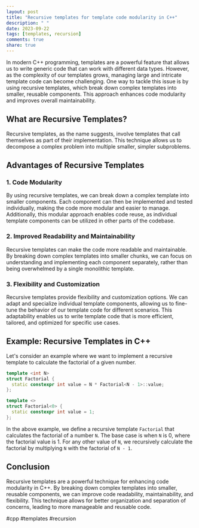 ```yaml
---
layout: post
title: "Recursive templates for template code modularity in C++"
description: " "
date: 2023-09-22
tags: [templates, recursion]
comments: true
share: true
---
```


In modern C++ programming, templates are a powerful feature that allows us to write generic code that can work with different data types. However, as the complexity of our templates grows, managing large and intricate template code can become challenging. One way to tackle this issue is by using recursive templates, which break down complex templates into smaller, reusable components. This approach enhances code modularity and improves overall maintainability.

## What are Recursive Templates?

Recursive templates, as the name suggests, involve templates that call themselves as part of their implementation. This technique allows us to decompose a complex problem into multiple smaller, simpler subproblems.

## Advantages of Recursive Templates

### 1. Code Modularity

By using recursive templates, we can break down a complex template into smaller components. Each component can then be implemented and tested individually, making the code more modular and easier to manage. Additionally, this modular approach enables code reuse, as individual template components can be utilized in other parts of the codebase.

### 2. Improved Readability and Maintainability

Recursive templates can make the code more readable and maintainable. By breaking down complex templates into smaller chunks, we can focus on understanding and implementing each component separately, rather than being overwhelmed by a single monolithic template.

### 3. Flexibility and Customization

Recursive templates provide flexibility and customization options. We can adapt and specialize individual template components, allowing us to fine-tune the behavior of our template code for different scenarios. This adaptability enables us to write template code that is more efficient, tailored, and optimized for specific use cases.

## Example: Recursive Templates in C++

Let's consider an example where we want to implement a recursive template to calculate the factorial of a given number.

```cpp
template <int N>
struct Factorial {
  static constexpr int value = N * Factorial<N - 1>::value;
};

template <>
struct Factorial<0> {
  static constexpr int value = 1;
};
```

In the above example, we define a recursive template `Factorial` that calculates the factorial of a number `N`. The base case is when `N` is 0, where the factorial value is 1. For any other value of `N`, we recursively calculate the factorial by multiplying `N` with the factorial of `N - 1`.

## Conclusion

Recursive templates are a powerful technique for enhancing code modularity in C++. By breaking down complex templates into smaller, reusable components, we can improve code readability, maintainability, and flexibility. This technique allows for better organization and separation of concerns, leading to more manageable and reusable code.

#cpp #templates #recursion
